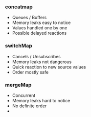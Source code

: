 ### concatmap
  * Queues / Buffers
  * Memory leaks easy to notice
  * Values handled one by one
  * Possible delayed reactions

### switchMap
  * Cancels / Unsubscribes
  * Memory leaks not dangerous
  * Quick reaction to new source values
  * Order mostly safe

### mergeMap
  * Concurrent
  * Memory leaks hard to notice
  * No definite order
  * 